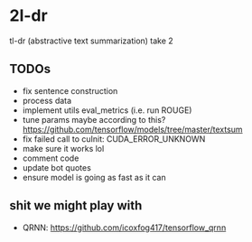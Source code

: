 # 2l-dr
tl-dr (abstractive text summarization) take 2

## TODOs
-   fix sentence construction
-   process data
-   implement utils eval_metrics (i.e. run ROUGE)
-   tune params maybe according to this?  <https://github.com/tensorflow/models/tree/master/textsum>
-   fix failed call to cuInit: CUDA_ERROR_UNKNOWN
-   make sure it works lol
-   comment code
-   update bot quotes
-   ensure model is going as fast as it can

## shit we might play with
-   QRNN: <https://github.com/icoxfog417/tensorflow_qrnn>
